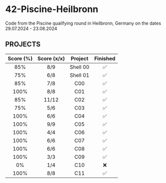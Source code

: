 # 42-Piscine-Heilbronn
Code from the Piscine qualifying round in Heilbronn, Germany on the dates 29.07.2024 - 23.08.2024

## PROJECTS

| Score (%) | Score (x/x) | Project  | Finished |
| :---:     | :---:       | :---:    | :---:    |
| 85%       | 8/9         | Shell 00 | ✅       |
| 75%       | 6/8         | Shell 01 | ✅       |
| 85%       | 7/8         | C00      | ✅       |
| 100%      | 8/8         | C01      | ✅       |
| 85%       | 11/12       | C02      | ✅       |
| 75%       | 5/6         | C03      | ✅       |
| 100%      | 6/6         | C04      | ✅       |
| 100%      | 9/9         | C05      | ✅       |
| 100%      | 4/4         | C06      | ✅       |
| 100%      | 6/6         | C07      | ✅       |
| 100%      | 6/6         | C08      | ✅       |
| 100%      | 3/3         | C09      | ✅       |
| 0%        | 1/4         | C10      | ❌       |
| 100%      | 8/8         | C11      | ✅       |

